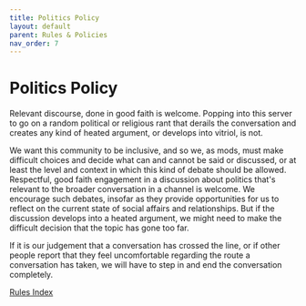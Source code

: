 ```yaml
---
title: Politics Policy
layout: default
parent: Rules & Policies
nav_order: 7
---
```


# Politics Policy

Relevant discourse, done in good faith is welcome. Popping into this server to go on a random political or religious rant that derails the conversation and creates any kind of heated argument, or develops into vitriol, is not.

We want this community to be inclusive, and so we, as mods, must make difficult choices and decide what can and cannot be said or discussed, or at least the level and context in which this kind of debate should be allowed. Respectful, good faith engagement in a discussion about politics that's relevant to the broader conversation in a channel is welcome. We encourage such debates, insofar as they provide opportunities for us to reflect on the current state of social affairs and relationships. But if the discussion develops into a heated argument, we might need to make the difficult decision that the topic has gone too far.

If it is our judgement that a conversation has crossed the line, or if other people report that they feel uncomfortable regarding the route a conversation has taken, we will have to step in and end the conversation completely.

[Rules Index](./Rules%20Index.md)
